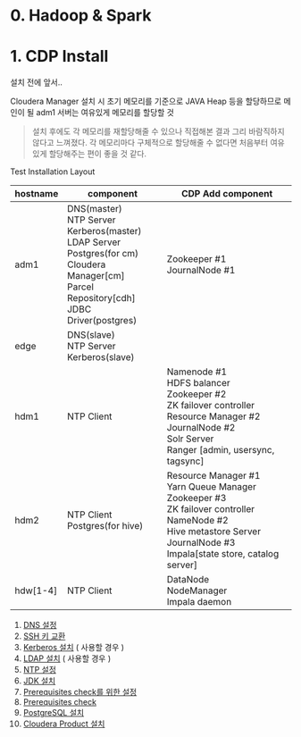 # 0. Hadoop & Spark



# 1. CDP Install

설치 전에 앞서..

Cloudera Manager 설치 시 초기 메모리를 기준으로 JAVA Heap 등을 할당하므로 메인이 될 adm1 서버는 여유있게 메모리를 할당할 것

> 설치 후에도 각 메모리를 재할당해줄 수 있으나 직접해본 결과 그리 바람직하지 않다고 느껴졌다. 각 메모리마다 구체적으로 할당해줄 수 없다면 처음부터 여유있게 할당해주는 편이 좋을 것 같다.

Test Installation Layout

| hostname | component                                                    | CDP Add component                                            |
| -------- | ------------------------------------------------------------ | ------------------------------------------------------------ |
| adm1     | DNS(master)<br />NTP Server<br />Kerberos(master)<br />LDAP Server<br />Postgres(for cm)<br />Cloudera Manager[cm]<br />Parcel Repository[cdh]<br />JDBC Driver(postgres) | Zookeeper #1<br />JournalNode #1                             |
| edge     | DNS(slave)<br />NTP Server<br />Kerberos(slave)              |                                                              |
| hdm1     | NTP Client                                                   | Namenode #1<br />HDFS balancer<br />Zookeeper #2<br />ZK failover controller<br />Resource Manager #2<br />JournalNode #2<br />Solr Server<br />Ranger [admin, usersync, tagsync] |
| hdm2     | NTP Client<br />Postgres(for hive)                           | Resource Manager #1<br />Yarn Queue Manager<br />Zookeeper #3<br />ZK failover controller<br />NameNode #2<br />Hive metastore Server<br />JournalNode #3<br />Impala[state store, catalog server] |
| hdw[1-4] | NTP Client                                                   | DataNode<br />NodeManager<br />Impala daemon                 |



1. [DNS 설정](https://github.com/Joonhong-Park/Study/blob/main/1_01%20CDP_DNS.md)
2. [SSH 키 교환](https://github.com/Joonhong-Park/Study/blob/main/1_02%20Key_exchange.md)
3. [Kerberos 설치](https://github.com/Joonhong-Park/Study/blob/main/1_03%20CDP_Kerberos.md) ( 사용할 경우 )
4. [LDAP 설치](https://github.com/Joonhong-Park/Study/blob/main/1_04%20CDP_LDAP.md) ( 사용할 경우 )
5. [NTP 설정](https://github.com/Joonhong-Park/Study/blob/main/1_05%20CDP_NTP.md)
6. [JDK 설치](https://github.com/Joonhong-Park/Study/blob/main/1_06%20CDP_JDK.md)
7. [Prerequisites check를 위한 설정](https://github.com/Joonhong-Park/Study/blob/main/1_07%20CDP_Setting%20for%20Prerequisites%20check.md)
8. [Prerequisites check](https://github.com/Joonhong-Park/Study/blob/main/1_08%20CDP_Prerequisites%20check.md)
9. [PostgreSQL 설치](https://github.com/Joonhong-Park/Study/blob/main/1_09%20CDP_PostgreSQL.md)
10. [Cloudera Product 설치](https://github.com/Joonhong-Park/Study/blob/main/1_10%20CDP_Cloudera%20Product%20Install.md)